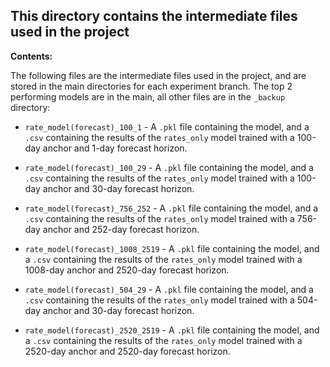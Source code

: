 ## This directory contains the intermediate files used in the project

**Contents:**

The following files are the intermediate files used in the project, and are stored in the main directories for each experiment branch. The top 2 performing models are in the main, all other files are in the `_backup` directory:

* `rate_model(forecast)_100_1` - A `.pkl` file containing the model, and a `.csv` containing the results of the `rates_only` model trained with a 100-day anchor and 1-day forecast horizon.

* `rate_model(forecast)_100_29` - A `.pkl` file containing the model, and a `.csv` containing the results of the `rates_only` model trained with a 100-day anchor and 30-day forecast horizon.

* `rate_model(forecast)_756_252` - A `.pkl` file containing the model, and a `.csv` containing the results of the `rates_only` model trained with a 756-day anchor and 252-day forecast horizon.

* `rate_model(forecast)_1008_2519` - A `.pkl` file containing the model, and a `.csv` containing the results of the `rates_only` model trained with a 1008-day anchor and 2520-day forecast horizon.

* `rate_model(forecast)_504_29` - A `.pkl` file containing the model, and a `.csv` containing the results of the `rates_only` model trained with a 504-day anchor and 30-day forecast horizon.

* `rate_model(forecast)_2520_2519` - A `.pkl` file containing the model, and a `.csv` containing the results of the `rates_only` model trained with a 2520-day anchor and 2520-day forecast horizon.
